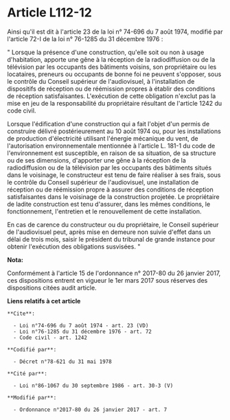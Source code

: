 # Article L112-12

Ainsi qu'il est dit à l'article 23 de la loi n° 74-696 du 7 août 1974, modifié par l'article 72-I de la loi n° 76-1285 du 31
décembre 1976 : 

" Lorsque la présence d'une construction, qu'elle soit ou non à usage d'habitation, apporte une gêne à la réception de la
radiodiffusion ou de la télévision par les occupants des bâtiments voisins, son propriétaire ou les locataires, preneurs ou
occupants de bonne foi ne peuvent s'opposer, sous le contrôle du Conseil supérieur de l'audiovisuel, à l'installation de
dispositifs de réception ou de réémission propres à établir des conditions de réception satisfaisantes. L'exécution de cette
obligation n'exclut pas la mise en jeu de la responsabilité du propriétaire résultant de l'article 1242 du code civil. 

Lorsque l'édification d'une construction qui a fait l'objet d'un permis de construire délivré postérieurement au 10 août 1974
ou, pour les installations de production d'électricité utilisant l'énergie mécanique du vent, de l'autorisation
environnementale mentionnée à l'article L. 181-1 du code de l'environnement est susceptible, en raison de sa situation, de sa
structure ou de ses dimensions, d'apporter une gêne à la réception de la radiodiffusion ou de la télévision par les occupants
des bâtiments situés dans le voisinage, le constructeur est tenu de faire réaliser à ses frais, sous le contrôle du Conseil
supérieur de l'audiovisuel, une installation de réception ou de réémission propre à assurer des conditions de réception
satisfaisantes dans le voisinage de la construction projetée. Le propriétaire de ladite construction est tenu d'assurer, dans
les mêmes conditions, le fonctionnement, l'entretien et le renouvellement de cette installation. 

En cas de carence du constructeur ou du propriétaire, le Conseil supérieur de l'audiovisuel peut, après mise en demeure non
suivie d'effet dans un délai de trois mois, saisir le président du tribunal de grande instance pour obtenir l'exécution des
obligations susvisées. "

**Nota:**

Conformément à l'article 15 de l'ordonnance n° 2017-80 du 26 janvier 2017, ces dispositions entrent en vigueur le 1er mars
2017 sous réserves des dispositions citées audit article.

**Liens relatifs à cet article**

	**Cite**:

	  - Loi n°74-696 du 7 août 1974 - art. 23 (VD)
	  - Loi n°76-1285 du 31 décembre 1976 - art. 72
	  - Code civil - art. 1242

	**Codifié par**:

	  - Décret n°78-621 du 31 mai 1978

	**Cité par**:

	  - Loi n°86-1067 du 30 septembre 1986 - art. 30-3 (V)

	**Modifié par**:

	  - Ordonnance n°2017-80 du 26 janvier 2017 - art. 7
